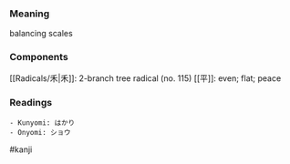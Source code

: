 ### Meaning

balancing scales

### Components

[[Radicals/禾|禾]]: 2-branch tree radical (no. 115) [[平]]: even; flat; peace

### Readings

```
- Kunyomi: はかり
- Onyomi: ショウ
```

#kanji